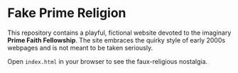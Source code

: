 # Fake Prime Religion

This repository contains a playful, fictional website devoted to the imaginary **Prime Faith Fellowship**.
The site embraces the quirky style of early 2000s webpages and is not meant to be taken seriously.

Open `index.html` in your browser to see the faux-religious nostalgia.
